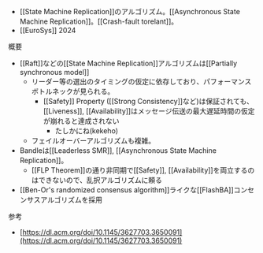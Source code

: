 - [[State Machine Replication]]のアルゴリズム。[[Asynchronous State Machine Replication]]。[[Crash-fault torelant]]。
- [[EuroSys]] 2024

概要
- [[Raft]]などの[[State Machine Replication]]アルゴリズムは[[Partially synchronous model]]
	- リーダー等の選出のタイミングの仮定に依存しており、パフォーマンスボトルネックが見られる。
		- [[Safety]] Property ([[Strong Consistency]]など)は保証されても、[[Liveness]], [[Availability]]はメッセージ伝送の最大遅延時間の仮定が崩れると達成されない
			- たしかにね(kekeho)
	- フェイルオーバーアルゴリズムも複雑。
- Bandleは[[Leaderless SMR]], [[Asynchronous State Machine Replication]]。
	- [[FLP Theorem]]の通り非同期で[[Safety]], [[Availability]]を両立するのはできないので、乱択アルゴリズムに頼る
- [[Ben-Or's randomized consensus algorithm]]ライクな[[FlashBA]]コンセンサスアルゴリズムを採用

参考
- [https://dl.acm.org/doi/10.1145/3627703.3650091](https://dl.acm.org/doi/10.1145/3627703.3650091)
